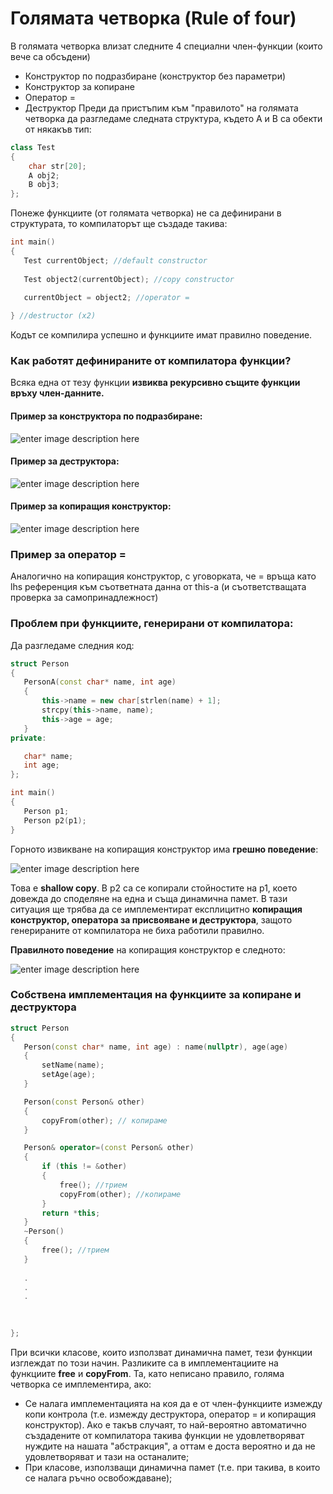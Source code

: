# Голямата четворка (Rule of four)
В голямата четворка влизат следните 4 специални член-функции (които вече са обсъдени)
 - Конструктор по подразбиране (конструктор без параметри)
 - Конструктор за копиране
 - Оператор =
 - Деструктор
Преди да пристъпим към "правилото" на голямата четворка да разгледаме следната структура, където A и B са обекти от някакъв тип:  
```c++
class Test
{
	char str[20];
	A obj2;
	B obj3;
};
 ```
 Понеже функциите (от голямата четворка) не са дефинирани в структурата, то компилаторът ще създаде такива:
 ```c++
int main()
{
	Test currentObject; //default constructor
	 
	Test object2(currentObject); //copy constructor
	 
	currentObject = object2; //operator =

} //destructor (x2)
 ```
 Кодът се компилира успешно и функциите имат правилно поведение.
###  Как работят дефинираните от компилатора функции?
 Всяка една от тезу функции **извиква рекурсивно същите функции връху член-данните.**
 ####  Пример за конструктора по подразбиране:
 
![enter image description here](https://i.ibb.co/s2m8XtC/1.png)
 
  ####  Пример за деструктора:
![enter image description here](https://i.ibb.co/kmYSzP7/2.png)

 ####  Пример за копиращия конструктор:
![enter image description here](https://i.ibb.co/9Vqk7Mn/3.png)

### Пример за оператор = 
Аналогично на копиращия конструктор, с уговорката, че = връща като lhs референция към съответната данна от this-a (и съответстващата проверка за самопринадлежност)

### Проблем при функциите, генерирани от компилатора:

Да разгледаме следния код:

 ```c++
struct Person
{
	PersonA(const char* name, int age)
	{
		this->name = new char[strlen(name) + 1];
		strcpy(this->name, name);
		this->age = age;
	}
private:

	char* name;
	int age;
};

int main()
{
	Person p1;
	Person p2(p1);
}

 ```
 Горното извикване на копиращия конструктор има **грешно поведение**:

![enter image description here](https://i.ibb.co/q5rfGBf/Capture.png)


Това е **shallow copy**. В p2 са се копирали стойностите на p1, което довежда до споделяне на една и съща динамична памет.
В тази ситуация ще трябва да се имплементират експлицитно **копиращия конструктор, оператора за присвояване и деструктора**, защото генерираните от компилатора не биха работили правилно.

**Правилното поведение** на копиращия конструктор е следното:

![enter image description here](https://i.ibb.co/XZq5rGT/33.png)

### Собствена имплементация на функциите за копиране и деструктора

 ```c++
struct Person
{
	Person(const char* name, int age) : name(nullptr), age(age)
	{
		setName(name);
		setAge(age);
	}

	Person(const Person& other)
	{	
		copyFrom(other); // копираме
	}

	Person& operator=(const Person& other)
	{
		if (this != &other)
		{
			free(); //трием
			copyFrom(other); //копираме
		}
		return *this;
	}
	~Person()
	{
		free(); //трием
	}
	
	.
	.
	.
	
	

};

 ```

При всички класове, които използват динамична памет, тези функции изглеждат по този начин. Разликите са в имплементациите на функциите **free** и **copyFrom**.
Та, като неписано правило, голяма четворка се имплементира, ако:
- Се налага имплементацията на коя да е от член-функциите измежду копи контрола (т.е. измежду деструктора, оператор = и копиращия конструктор). Ако е такъв случаят, то най-вероятно автоматично създадените от компилатора такива функции не удовлетворяват нуждите на нашата "абстракция", а оттам е доста вероятно и да не удовлетворяват и тази на останалите;
- При класове, използващи динамична памет (т.е. при такива, в които се налага ръчно освобождаване);
